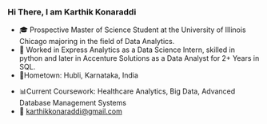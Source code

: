 ### Hi There, I am Karthik Konaraddi ###

- :mortar_board: Prospective Master of Science Student at the University of Illinois Chicago majoring in the field of Data Analytics. 
- :office: Worked in Express Analytics as a Data Science Intern, skilled in python and later in Accenture Solutions as a Data Analyst for 2+ Years in SQL.
- :door:Hometown: Hubli, Karnataka, India
* :bar_chart:Current Coursework: Healthcare Analytics, Big Data, Advanced Database Management Systems
* :e-mail: karthikkonaraddi@gmail.com




